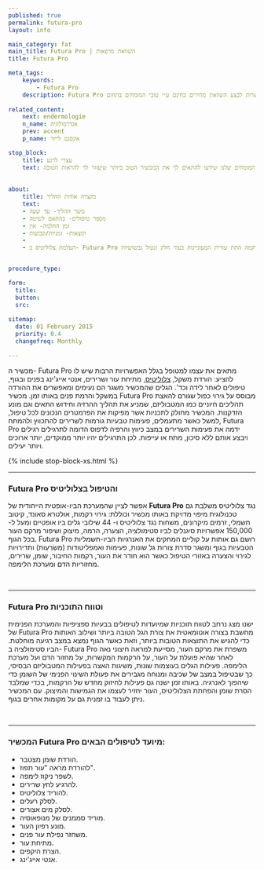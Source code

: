 ```yaml
---
published: true
permalink: futura-pro
layout: info

main_category: fat
main_title: Futura Pro | השוואת מרפאות
title: Futura Pro

meta_tags:
    keywords:
        - Futura Pro
    description: Futura Pro לטיפול בצלוליטיס - כל מה שרציתם לדעת על ההליך, מחירונים, מבצעים שווים וגם אפשרות לבצע השוואת מחירים בחינם ע״י טובי המומחים בתחום
    
related_content:
    next: endermologie
    n_name: אנדרמולוגיה
    prev: accent
    p_name: אקסנט לייזר

stop_block: 
    title: עצרי לרגע
    text: מעוניינת לטפל בטקסטורת הגוף? סובלת ממרקם עור גבשושי ומבליטות באזורים שונים? העלמת צלוליט והצטברויות שומנים מתחת לעור הוא הליך שמבוצע ללא ניתוח וע״י מגוון מכשירים מתקדמים וחדשניים המבטיחים תוצאה מושלמת, התייעצי עם המומחים שלנו שידעו להתאים לך את המכשיר הטוב ביותר שיעזור לך להראות חטובה.
    
    
about:
    title: בקצרה אודות ההליך
    text: 
    - משך ההליך- עד שעה
    - מספר טיפולים- בהתאם לשיטה
    - זמן החלמה- אין
    - תוצאות- זמניות/קבועות
    - 
    - העלמת צלוליטיס ב- Futura Pro מתאימה בדרך כלל לנשים מעל גיל 18 הסובלות מדלקת ברקמה התת עורית המעוניינות בעור חלק ונטול גבשושיות.


procedure_type: 

form:
  title: 
  button: 
  src:
  
sitemap: 
  date: 01 February 2015
  priority: 0.4
  changefreq: Monthly

---
```

מכשיר ה- Futura Pro מתאים את עצמו למטופל בגלל האפשרויות הרבות שיש לו להציע: הורדת משקל, [צלוליטיס](/צלוליטיס), מתיחת עור ושרירים, אנטי אייג'ינג בפנים ובגוף, טיפולים לאחר לידה וכד'. הגלים שהמכשיר משגר הם נעימים ומאפשרים את ההורדה במשקל והרמת פנים באותו זמן. מכשיר Futura Pro מבוסס על גירוי כפול שגורם להאצת תהליכים חיוניים כמו המטבוליזם, שמניע את תהליך ההרזיה וחידוש התאים וגם מונע הזדקנות. המכשיר מחולק לתכניות אשר מפיקות את הפרמטרים הנכונים לכל טיפול, למשל כאשר מתעמלים, פעימות טבעיות גורמות לשרירים להתכווץ ולהמתח, Futura Pro ידמה את פעימות השרירים במצב כיווץ והרפיה לדפוס הדומה לתרגילים רגילים ויבצע אותם ללא סיכון, מתח או עייפות. לכן התרגילים יהיו יותר ממוקדים, יותר ארוכים ויותר יעילים.

 {% include stop-block-xs.html %}  

- - - - - -
 
###  Futura Pro והטיפול בצלוליטיס

אפשר לציין שהמערכת הביו-אופטית הייחודית של **Futura Pro** נגד צלוליטיס משלבת גם טכנולוגית מיפוי מדויקת באותו מכשיר וכוללת: גירוי רקמות, אולטרא סאונד, קיטוב חשמלי, זרמים מיקרונים, משחות נגד צלוליטיס ו- 44 שילובי גלים ביו אופטיים ומעל ל- 150,000 אפשרויות סיגנלים לביו סטימולציה, הצערה, הרמה, מיצוק ושיפור מרקם העור בכל הגוף. Futura Pro רושם גם אותות על קוליים המחקים את האנרגיות הביו-חשמליות הטבעיות בגוף ומשגר סדרת צורות גל שונות, פעימות ואמפליטודות (מִשְׂרַעַות) ותדירויות לגירוי והצערה באזורי הטיפול כאשר הוא חודר את העור, רקמות החיבור, שומן, שרירים, מחזוריות הדם ומערכת הלימפה. 
  
 

- - - - - -

###  Futura Pro וטווח התוכניות

ישנו מצג נרחב לטווח תוכניות שמיועדות לטיפולים בבעיות ספציפיות והמערכת הפנימית של Futura Pro מחשבת בצורה אוטומאטית את צורת הגל הטובה ביותר ושילוב האותות כדי להגיש את התוצאות הטובות ביותר, וזאת כאשר הגוף נמצא במצב רגיעה מוחלטת. הביו סטימולציה ב- Futura Pro משפרת את מרקם העור, מסייעת למראה חיצוני נאה לאחר שהיא פועלת על העור, על הרקמות המקשרות, על מחזור הדם ועל מערכת הלימפה. פעילות הגלים בעוצמות שונות, משיגות האצה בפעילות המטבוליזם הבסיסי, כך שבטיפול במצב של שכיבה ומנוחה מגבירים את פעולת השינוי הפנימי של השומן כדי שיהפוך לאנרגיה. באותו זמן ישנה גם פעילות לחיזוק מחדש של הרקמות, בכדי שמלבד הסרת שומן והפחתת הצלוליטיס, העור יחזיר לעצמו את הגמישות והמיצוק. עם המכשיר ניתן לעבוד בו זמנית גם על מקומות אחרים בגוף.
  
 

- - - - - -

###  המכשיר Futura Pro מיועד לטיפולים הבאים:

- הורדת שומן מצטבר.
- להורדת מראה "עור תפוז".
- לשפר ניקוז לימפה.
- להרגיע לחץ שרירים.
- להוריד צלוליטיס.
- לסלק רעלים.
- לסלק מים אצורים.
- מוריד סממנים של מנופאוסיה.
- מונע רפיון העור.
- משחזר נפילת עור פנים.
- מתיחת עור.
- הצרת היקפים.
- אנטי אייג'ינג.
